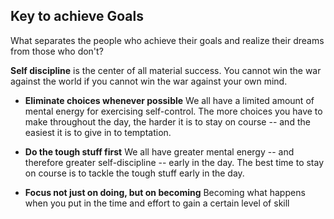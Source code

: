 ## Key to achieve Goals
What separates the people who achieve their goals and realize their dreams from those who don't?

**Self discipline** is the center of all material success. You cannot win the war against the world if you cannot win the war against your own mind.

* **Eliminate choices whenever possible**
    We all have a limited amount of mental energy for exercising self-control. The more choices you have to make throughout the day, the harder it is to stay on course -- and the easiest it is to give in to temptation.

* **Do the tough stuff first**
    We all have greater mental energy -- and therefore greater self-discipline -- early in the day. The best time to stay on course is to tackle the tough stuff early in the day.  

* **Focus not just on doing, but on becoming**
    Becoming what happens when you put in the time and effort to gain a certain level of skill
